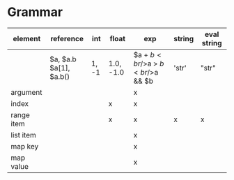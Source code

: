 # Grammar

element     | reference  | int   | float     | exp      | string | eval string 
------------|----------- | ----- | --------- | -------------- | ------ | -----------
            | $a, $a.b <br/> $a[1], $a.b() | 1, -1 | 1.0, -1.0 | $a + $b<br/>$a > $b<br/>$a && $b | 'str'  | "str" 
argument    |            |       |           | x                    
index       |            |       | x         | x 
range item  |            |       | x         | x              | x      | x
list item   |            |       |           | x 
map key     |            |       |           | x
map value   |            |       |           | x
